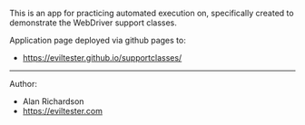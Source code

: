 This is an app for practicing automated execution on, specifically created to demonstrate the WebDriver support classes.

Application page deployed via github pages to:
 
- https://eviltester.github.io/supportclasses/

---

Author:

- Alan Richardson
- https://eviltester.com